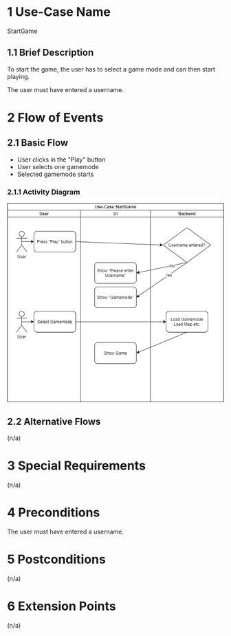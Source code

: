 # 1 Use-Case Name
StartGame

## 1.1 Brief Description
To start the game, the user has to select a game mode and can then start playing.

The user must have entered a username.

# 2 Flow of Events
## 2.1 Basic Flow
- User clicks in the "Play" button
- User selects one gamemode
- Selected gamemode starts

### 2.1.1 Activity Diagram
![GameStart diagram](./images/UC_GameStart.png)


## 2.2 Alternative Flows
(n/a)

# 3 Special Requirements
(n/a)

# 4 Preconditions
The user must have entered a username.

# 5 Postconditions
(n/a)
 
# 6 Extension Points
(n/a)